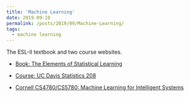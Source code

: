 ```yaml
---
title: 'Machine Learning'
date: 2019-09-10
permalink: /posts/2019/09/Machine-Learning/
tags:
  - machine learning
---
```


The ESL-II textbook and two course websites.

* [Book: The Elements of Statistical Learning](https://web.stanford.edu/~hastie/Papers/ESLII.pdf)

* [Course: UC Davis Statistics 208](https://github.com/jsharpna/DavisSML)

* [Cornell CS4780/CS5780: Machine Learning for Intelligent Systems](http://www.cs.cornell.edu/courses/cs4780/2018fa/lectures/index.html)
